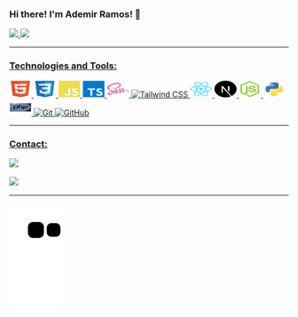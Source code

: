 ### Hi there! I'm Ademir Ramos! 👋

<!--
**AdemirRamos/ademirramos** is a ✨ _special_ ✨ repository because its `README.md` (this file) appears on your GitHub profile.

Here are some ideas to get you started:

- 🔭 I’m currently working on ...
- 🌱 I’m currently learning ...
- 👯 I’m looking to collaborate on ...
- 🤔 I’m looking for help with ...
- 💬 Ask me about ...
- 📫 How to reach me: ...
- 😄 Pronouns: ...
- ⚡ Fun fact: ...
-->

<div>

  <a href="https://github.com/AdemirRamos">
  
  <img height="180em" src="https://github-readme-stats.vercel.app/api?username=ademirramos&show_icons=true&theme=dracula&include_all_commits=true&count_private=true"/>

  <img height="180em" src="https://github-readme-stats.vercel.app/api/top-langs/?username=ademirramos&layout=compact&langs_count=7&theme=dracula"/>

</div>

<hr>

### Technologies and Tools:

<div style="display: inline_block">

  <img alt="HTML5" height="30" width="40" src="https://raw.githubusercontent.com/devicons/devicon/master/icons/html5/html5-original.svg">

  <img alt="CSS3" height="30" width="40" src="https://raw.githubusercontent.com/devicons/devicon/master/icons/css3/css3-original.svg">

  <img alt="JS" height="30" width="40" src="https://raw.githubusercontent.com/devicons/devicon/master/icons/javascript/javascript-plain.svg">

  <img alt="TS" height="30" width="40" src="https://raw.githubusercontent.com/devicons/devicon/master/icons/typescript/typescript-plain.svg">

  <img alt="SASS" height="30" width="40" src="https://raw.githubusercontent.com/devicons/devicon/master/icons/sass/sass-original.svg">

  <img alt="Tailwind CSS" height="30" width="40" src="https://cdn.jsdelivr.net/gh/devicons/devicon/icons/tailwindcss/tailwindcss-plain.svg"/>

  <img alt="React" height="30" width="40" src="https://raw.githubusercontent.com/devicons/devicon/master/icons/react/react-original.svg">

  <img alt="Next JS" height="30" width="40" src="https://raw.githubusercontent.com/devicons/devicon/master/icons/nextjs/nextjs-original.svg">

  <img alt="Node JS" height="30" width="40" src="https://raw.githubusercontent.com/devicons/devicon/master/icons/nodejs/nodejs-original.svg">

  <img alt="Python" height="30" width="40" src="https://raw.githubusercontent.com/devicons/devicon/master/icons/python/python-original.svg">

  <img alt="PHP" height="30" width="40" src="https://raw.githubusercontent.com/devicons/devicon/master/icons/php/php-original.svg">

  <img alt="Git" height="30" width="40" src="https://cdn.jsdelivr.net/gh/devicons/devicon/icons/git/git-original.svg"/>

  <img alt="GitHub" height="30" width="40" src="https://cdn.jsdelivr.net/gh/devicons/devicon/icons/github/github-original.svg"/>

</div>

<hr>

### Contact:

<div>

  <a href="ademirramos634@gmail.com"><img src="https://img.shields.io/badge/Gmail-D14836?style=for-the-badge&logo=gmail&logoColor=white" target="_blank"></a>

  <a href="https://twitter.com/Demi82227268"><img src="https://img.shields.io/badge/Twitter-1DA1F2?style=for-the-badge&logo=twitter&logoColor=white" target="_blank"></a>

</div>

<hr>

![Snake animation](https://github.com/AdemirRamos/AdemirRamos/blob/output/github-contribution-grid-snake.svg)
